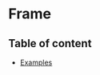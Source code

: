# Frame <Badges :texts="badges" />

<script setup>
  import pkg from '@studiometa/ui/organisms/Frame/package.json';
  const badges = [`v${pkg.version}`, 'JS'];
</script>

## Table of content

- [Examples](./examples)
